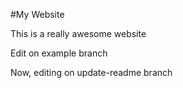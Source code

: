 #My Website

This is a really awesome website

Edit on example branch

Now, editing on update-readme branch
